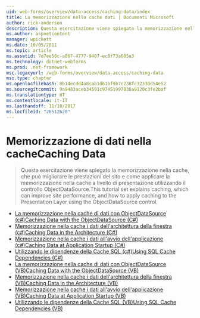 ```yaml
---
uid: web-forms/overview/data-access/caching-data/index
title: La memorizzazione nella cache dati | Documenti Microsoft
author: rick-anderson
description: Questa esercitazione viene spiegato la memorizzazione nella cache, che può migliorare le prestazioni del sito e come applicare la memorizzazione nella cache a livello di presentazione utilizzando il controllo ObjectDataSource...
ms.author: aspnetcontent
manager: wpickett
ms.date: 10/05/2011
ms.topic: article
ms.assetid: 7d7ee56c-a867-4777-9407-ec8f73a605a3
ms.technology: dotnet-webforms
ms.prod: .net-framework
msc.legacyurl: /web-forms/overview/data-access/caching-data
msc.type: chapter
ms.openlocfilehash: 0b14ecdd4a8cab1d61bf9b7c238fc32330d54e52
ms.sourcegitcommit: 9a9483aceb34591c97451997036a9120c3fe2baf
ms.translationtype: HT
ms.contentlocale: it-IT
ms.lasthandoff: 11/10/2017
ms.locfileid: "26512620"
---
```

<a name="caching-data"></a><span data-ttu-id="15a01-103">Memorizzazione di dati nella cache</span><span class="sxs-lookup"><span data-stu-id="15a01-103">Caching Data</span></span>
====================
> <span data-ttu-id="15a01-104">Questa esercitazione viene spiegato la memorizzazione nella cache, che può migliorare le prestazioni del sito e come applicare la memorizzazione nella cache a livello di presentazione utilizzando il controllo ObjectDataSource.</span><span class="sxs-lookup"><span data-stu-id="15a01-104">This tutorial set explains caching, which can improve site performance, and how to apply caching to the Presentation Layer using the ObjectDataSource control.</span></span>


- [<span data-ttu-id="15a01-105">La memorizzazione nella cache di dati con ObjectDataSource (c#)</span><span class="sxs-lookup"><span data-stu-id="15a01-105">Caching Data with the ObjectDataSource (C#)</span></span>](caching-data-with-the-objectdatasource-cs.md)
- [<span data-ttu-id="15a01-106">Memorizzazione nella cache i dati dell'architettura della finestra (c#)</span><span class="sxs-lookup"><span data-stu-id="15a01-106">Caching Data in the Architecture (C#)</span></span>](caching-data-in-the-architecture-cs.md)
- [<span data-ttu-id="15a01-107">Memorizzazione nella cache i dati all'avvio dell'applicazione (c#)</span><span class="sxs-lookup"><span data-stu-id="15a01-107">Caching Data at Application Startup (C#)</span></span>](caching-data-at-application-startup-cs.md)
- [<span data-ttu-id="15a01-108">Utilizzando le dipendenze della Cache SQL (c#)</span><span class="sxs-lookup"><span data-stu-id="15a01-108">Using SQL Cache Dependencies (C#)</span></span>](using-sql-cache-dependencies-cs.md)
- [<span data-ttu-id="15a01-109">La memorizzazione nella cache di dati con ObjectDataSource (VB)</span><span class="sxs-lookup"><span data-stu-id="15a01-109">Caching Data with the ObjectDataSource (VB)</span></span>](caching-data-with-the-objectdatasource-vb.md)
- [<span data-ttu-id="15a01-110">Memorizzazione nella cache i dati dell'architettura della finestra (VB)</span><span class="sxs-lookup"><span data-stu-id="15a01-110">Caching Data in the Architecture (VB)</span></span>](caching-data-in-the-architecture-vb.md)
- [<span data-ttu-id="15a01-111">Memorizzazione nella cache i dati all'avvio dell'applicazione (VB)</span><span class="sxs-lookup"><span data-stu-id="15a01-111">Caching Data at Application Startup (VB)</span></span>](caching-data-at-application-startup-vb.md)
- [<span data-ttu-id="15a01-112">Utilizzando le dipendenze della Cache SQL (VB)</span><span class="sxs-lookup"><span data-stu-id="15a01-112">Using SQL Cache Dependencies (VB)</span></span>](using-sql-cache-dependencies-vb.md)
